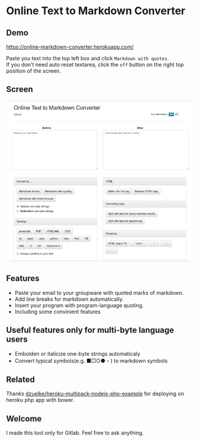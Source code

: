 # Online Text to Markdown Converter

## Demo
https://online-markdown-converter.herokuapp.com/

Paste you text into the top left box and click `Markdown with quotes`.  
If you don't need auto reset textarea, click the `off` button on the right top position of the screen.

## Screen 
![](https://raw.githubusercontent.com/kujiy/online_markdown_converter/master/0421-01.png)

## Features
- Paste your email to your groupware with quoted marks of markdown.
- Add line breaks for markdown automatically.
- Insert your program with program-language quoting.
- Including some convinient features

## Useful features only for multi-byte language users
- Embolden or italicize one-byte strings automaticaly
- Convert typical symbols(e.g. ■□○●・) to markdown symbols

## Related
Thanks [dzuelke/heroku-multipack-nodejs-php-example](https://github.com/dzuelke/heroku-multipack-nodejs-php-example) for deploying on heroku php app with bower.

## Welcome
I made this tool only for Gitlab. Feel free to ask anything.

